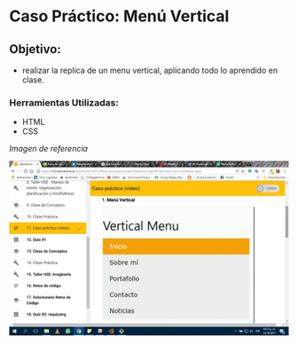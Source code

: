 # Caso Práctico: Menú Vertical
## Objetivo:
+ realizar la replica de un menu vertical, aplicando todo lo aprendido en clase.
### Herramientas Utilizadas:
+ HTML
+ CSS

*Imagen de referencia*

![recursos](assets/img/referencia.jpg)